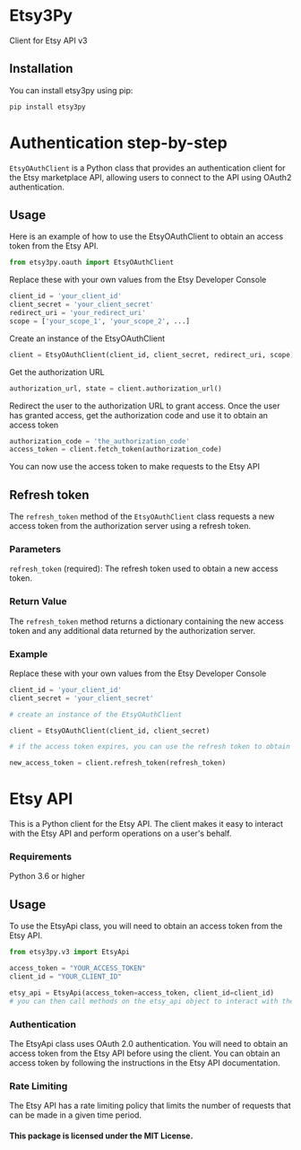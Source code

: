 # Etsy3Py
Client for Etsy API v3

## Installation
You can install etsy3py using pip:

``` python
pip install etsy3py
```


# Authentication step-by-step
`EtsyOAuthClient` is a Python class that provides an authentication client for the Etsy marketplace API, 
allowing users to connect to the API using OAuth2 authentication.

## Usage
Here is an example of how to use the EtsyOAuthClient to obtain an access token from the Etsy API.

``` python
from etsy3py.oauth import EtsyOAuthClient
```

Replace these with your own values from the Etsy Developer Console

``` python
client_id = 'your_client_id'
client_secret = 'your_client_secret'
redirect_uri = 'your_redirect_uri' 
scope = ['your_scope_1', 'your_scope_2', ...]
```

Create an instance of the EtsyOAuthClient

``` python
client = EtsyOAuthClient(client_id, client_secret, redirect_uri, scope)
```

Get the authorization URL

``` python
authorization_url, state = client.authorization_url()
```

Redirect the user to the authorization URL to grant access. Once the user has granted access, get the authorization code and use it to obtain an access token

``` python
authorization_code = 'the_authorization_code'
access_token = client.fetch_token(authorization_code)
```

You can now use the access token to make requests to the Etsy API

## Refresh token

The `refresh_token` method of the `EtsyOAuthClient` class requests a new access token from the authorization server using a refresh token.

### Parameters

`refresh_token` (required): The refresh token used to obtain a new access token.

### Return Value

The `refresh_token` method returns a dictionary containing the new access token and any additional data returned by the authorization server.

### Example

Replace these with your own values from the Etsy Developer Console

``` python
client_id = 'your_client_id'
client_secret = 'your_client_secret'

# create an instance of the EtsyOAuthClient

client = EtsyOAuthClient(client_id, client_secret)

# if the access token expires, you can use the refresh token to obtain a new access token and additional data 

new_access_token = client.refresh_token(refresh_token)
```

# Etsy API
This is a Python client for the Etsy API. 
The client makes it easy to interact with the Etsy API and perform operations on a user's behalf.

### Requirements
Python 3.6 or higher

## Usage
To use the EtsyApi class, you will need to obtain an access token from the Etsy API.

``` python
from etsy3py.v3 import EtsyApi

access_token = "YOUR_ACCESS_TOKEN"
client_id = "YOUR_CLIENT_ID"

etsy_api = EtsyApi(access_token=access_token, client_id=client_id)
# you can then call methods on the etsy_api object to interact with the Etsy API.
```

### Authentication
The EtsyApi class uses OAuth 2.0 authentication. You will need to obtain an access token from the Etsy API 
before using the client. You can obtain an access token by following the
instructions in the Etsy API documentation.

### Rate Limiting
The Etsy API has a rate limiting policy that limits the number of requests that can be made in a given time period.

#### This package is licensed under the MIT License.